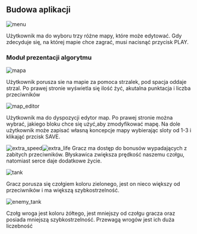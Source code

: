 
## Budowa aplikacji

![menu](..\images\menu.png)

Użytkownik ma do wyboru trzy różne mapy, które może edytować. Gdy zdecyduje się, na której mapie chce zagrać, musi nacisnąć przycisk PLAY.

### Moduł prezentacji algorytmu
![mapa](..\images\mapa.png)

Użytkownik porusza sie na mapie za pomoca strzalek, pod spacja oddaje strzal. Po prawej stronie wyświetla się ilość żyć, akutalna punktacja i liczba przeciwników

![map_editor](..\images\map_editor.png)

Użytkownik ma do dyspozycji edytor map. Po prawej stronie można wybrać, jakiego bloku chce się użyć,aby zmodyfikować mapę. Na dole użytkownik może zapisać własną koncepcje mapy wybierając sloty od 1-3 i klikająć przcisk SAVE.

![extra_speed](..\images\extra_speed.png)![extra_life](..\images\extra_life.png)
Gracz ma dostęp do bonusów wypadających z zabitych przeciwników. Błyskawica zwiększa prędkość naszemu czołgu, natomiast serce daje dodatkowe życie.

![tank](..\images\tank.png)

Gracz porusza się czołgiem koloru zielonego, jest on nieco większy od przeciwników i ma większą szybkostrzelność.

![enemy_tank](..\images\enemy_tank.png)

Czołg wroga jest koloru żółtego, jest mniejszy od czołgu gracza oraz posiada mniejszą szybkostrzelność. Przewagą wrogów jest ich duża liczebność